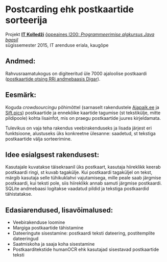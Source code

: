 # Postcarding ehk postkaartide sorteerija
Projekt [**IT Kolledži**](http://www.itcollege.ee/) [õppeaines I200: *Programmeerimise algkursus Java baasil*](http://i200.itcollege.ee/)  
sügissemester 2015, IT arenduse eriala, kaugõpe

## Andmed:
Rahvusraamatukogus on digiteeritud üle 7000 ajaloolise postkaardi ([postkaartide otsing RRi andmebaasis Digar](http://goo.gl/NxMyZz)).

## Eesmärk:
Koguda *crowdsourcingu* põhimõttel (sarnaselt rakendustele [Ajapaik.ee](http://ajapaik.ee) ja [Sift.pics](http://sift.pics)) postkaartide ja ennekõike kaartide tagumise (st tekstikülje, mitte pildipoole) kohta lisainfot, mis on praegu postkaartide juures kirjeldamata.

Tulevikus on vaja teha rakendus veebirakenduseks ja lisada järjest eri funktsioone, alustuseks üks konkreetne ülesanne: saadetud, st tekstiga postkaartide välja sorteerimine.

## Idee esialgsest rakendusest:
Kasutajale kuvatakse täisekraanil üks postkaart, kasutaja hiireklikk keerab postkaardi ringi, st kuvab tagakülje. Kui postkaardi tagaküljel on tekst, märgib kasutaja selle tühikuklahvi vajutamisega, mille peale saab järgmise postkaardi, kui teksti pole, siis hiireklikk annab samuti järgmise postkaardi.
SQLite andmebaasi logitakse vaadatud pildid ja tekstiga postkaardid tähistatakse.

## Edasiarendused, lisavõimalused:
* Veebirakenduse loomine
* Margiga postkaartide tähistamine
* Dateeringute sisestamine: postkaardi teksti dateering, postitemplite dateeringud
* Saatmiskoha ja saaja koha sisestamine
* Postkaarditekstide humanOCR ehk kasutajad sisestavad postkaartide teksti
